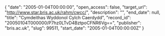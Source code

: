 {
  "date": "2005-01-04T00:00:00", 
  "open_access": false, 
  "target_url": "http://www.star.bris.ac.uk/rahm/cwcc/", 
  "description": "", 
  "end_date": null, 
  "title": "Cymdeithas Wyddonol Cylch Caerdydd", 
  "record_id": "20050104T000000/P7hz0LTvD4BztpoCFNR6Vg==", 
  "publisher": "bris.ac.uk", 
  "slug": 99511, 
  "start_date": "2005-01-04T00:00:00Z"
}

